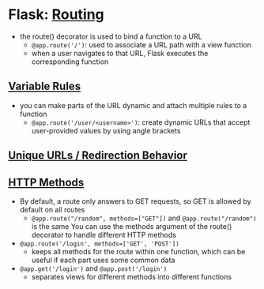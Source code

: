 # Flask: [Routing](https://flask.palletsprojects.com/en/stable/quickstart/#routing)
- the route() decorator is used to bind a function to a URL
    - `@app.route('/')`: used to associate a URL path with a view function
    - when a user navigates to that URL, Flask executes the corresponding function

## [Variable Rules](https://flask.palletsprojects.com/en/stable/quickstart/#variable-rules)
- you can make parts of the URL dynamic and attach multiple rules to a function
    - `@app.route('/user/<username>')`: create dynamic URLs that accept user-provided values by using angle brackets

## [Unique URLs / Redirection Behavior](https://flask.palletsprojects.com/en/stable/quickstart/#unique-urls-redirection-behavior)

## [HTTP Methods](https://flask.palletsprojects.com/en/stable/quickstart/#http-methods)
- By default, a route only answers to GET requests, so GET is allowed by default on all routes
    - `@app.route("/random", methods=["GET"])` and `@app.route("/random")` is the same
You can use the methods argument of the route() decorator to handle different HTTP methods
- `@app.route('/login', methods=['GET', 'POST'])`
    - keeps all methods for the route within one function, which can be useful if each part uses some common data
- `@app.get('/login')` and `@app.post('/login')`
    - separates views for different methods into different functions

